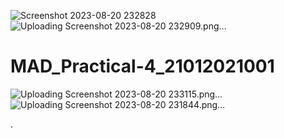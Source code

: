 ![Screenshot 2023-08-20 232828](https://github.com/AdesharaBrijesh/MAD_Practical-4_21012021001/assets/98079442/450c8e00-2086-4164-a9a0-ca78c4886234)
![Uploading Screenshot 2023-08-20 232909.png…]()
# MAD_Practical-4_21012021001

![Uploading Screenshot 2023-08-20 233115.png…]()
![Uploading Screenshot 2023-08-20 231844.png…]()

.
